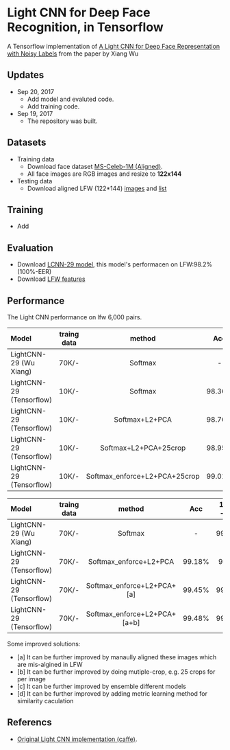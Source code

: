 #  Light CNN for Deep Face Recognition, in Tensorflow
A Tensorflow implementation of [A Light CNN for Deep Face Representation with Noisy Labels](https://arxiv.org/abs/1511.02683) from the paper by Xiang Wu 

## Updates
- Sep 20, 2017
	- Add model and evaluted code.
	- Add training code.
- Sep 19, 2017
	- The repository was built.


## Datasets
- Training data
	- Download face dataset [MS-Celeb-1M (Aligned)](http://www.msceleb.org/download/aligned).
	- All face images are RGB images and resize to **122x144** 
- Testing data
	- Download aligned LFW (122*144) [images](https://1drv.ms/u/s!AleP5K29t5x7ge88rngfpitnvpkZbw) and [list](https://1drv.ms/t/s!AleP5K29t5x7ge9DV6jfHo392ONwCA)

## Training 
- Add

## Evaluation
- Download [LCNN-29 model](https://1drv.ms/f/s!AleP5K29t5x7ge89GqB3Ue_Pe5rN3A), this model's performacen on LFW:98.2% (100%-EER)
- Download [LFW features](https://1drv.ms/u/s!AleP5K29t5x7ge9ElofW_tDzxCq5sw)

## Performance
The Light CNN performance on lfw 6,000 pairs.   

|   Model | traing data	| method | Acc	|100% - EER | TPR@FAR=1%   | TPR@FAR=0.1%| TPR@FAR=0| 
| :------- | :----: | :----: | :----:| :----: | :---: | :---: |:---: | 
| LightCNN-29 (Wu Xiang)| 70K/-	|Softmax|   -	|99.40% | 99.43% | 98.67% | 95.70% |
| LightCNN-29 (Tensorflow)|10K/- |Softmax|98.36%	|98.2% |    97.73%    |    92.26%  |    60.53%  | 
| LightCNN-29 (Tensorflow)|10K/- |Softmax+L2+PCA|98.76%	|98.66% |    98.36%    |    97%  |    79.33%  |
| LightCNN-29 (Tensorflow)|10K/- |Softmax+L2+PCA+25crop|98.95%	|98.8% |    98.76%    |    97.16%  |    83.36%  |
| LightCNN-29 (Tensorflow)|10K/- |Softmax_enforce+L2+PCA+25crop|99.01%	|98.96% |    98.96%    |    95.83%  |    90.23%  |

|   Model | traing data	| method | Acc	|100% - EER | TPR@FAR=1%   | TPR@FAR=0.1%| TPR@FAR=0| 
| :------- | :----: | :----: | :----:| :----: | :---: | :---: |:---: | 
| LightCNN-29 (Wu Xiang)| 70K/-	|Softmax|   -	|99.40% | 99.43% | 98.67% | 95.70% |
| LightCNN-29 (Tensorflow)|70K/- |Softmax_enforce+L2+PCA|99.18%	|98.9% |    98.86%    |    97.9%  |    94.03%  |
| LightCNN-29 (Tensorflow)|70K/- |Softmax_enforce+L2+PCA+[a]|99.45%	|99.43% |    99.63%    |    98.26%  |    92.13%  |
| LightCNN-29 (Tensorflow)|70K/- |Softmax_enforce+L2+PCA+[a+b]|99.48%	|99.46% |    99.66%    |    97.9%  |    91.4%  |

Some improved solutions:
- [a] It can be further improved by manaully aligned these images which are mis-algined in LFW
- [b] It can be further improved by doing mutiple-crop, e.g. 25 crops for per image
- [c] It can be further improved by ensemble different models
- [d] It can be further improved by adding metric learning method for similarity caculation

## Referencs
- [Original Light CNN implementation (caffe)](https://github.com/AlfredXiangWu/face_verification_experiment).
